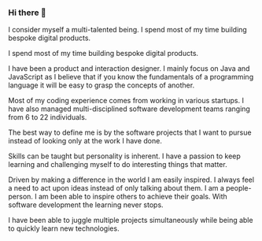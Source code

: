 ### Hi there 👋

I consider myself a multi-talented being. I spend most of my time building bespoke digital products.

I spend most of my time building bespoke digital products.

I have been a product and interaction designer. I mainly focus on Java and JavaScript as I believe that if you know the fundamentals of a programming language it will be easy to grasp the concepts of another.

Most of my coding experience comes from working in various startups.  I have also managed multi-disciplined software development teams ranging from 6 to 22 individuals.

The best way to define me is by the software projects that I want to pursue instead of looking only at the work I have done. 

Skills can be taught but personality is inherent. I have a passion to keep learning and challenging myself to do interesting things that matter.

Driven by making a difference in the world I am easily inspired. I always feel a need to act upon ideas instead of only talking about them. I am a people-person. I am been able to inspire others to achieve their goals. With software development the learning never stops.

I have been able to juggle multiple projects simultaneously while being able to quickly learn new technologies.
<!--
**aksharbhagwandin/aksharbhagwandin** is a ✨ _special_ ✨ repository because its `README.md` (this file) appears on your GitHub profile.

Here are some ideas to get you started:

- 🔭 I’m currently working on ...
- 🌱 I’m currently learning ...
- 👯 I’m looking to collaborate on ...
- 🤔 I’m looking for help with ...
- 💬 Ask me about ...
- 📫 How to reach me: ...
- 😄 Pronouns: ...
- ⚡ Fun fact: ...
-->
